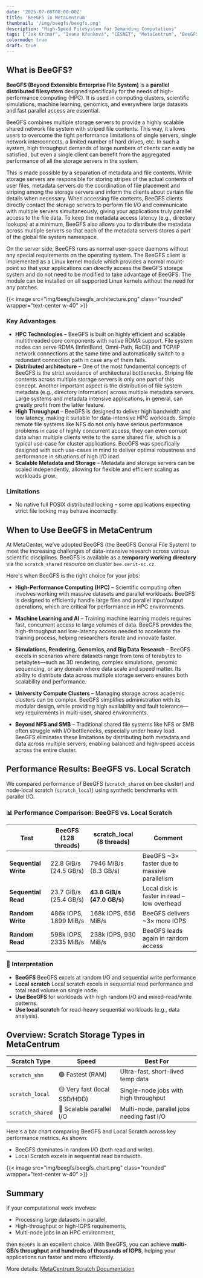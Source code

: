 ```yaml
---
date: '2025-07-08T08:00:00Z'
title: 'BeeGFS in MetaCentrum'
thumbnail: '/img/beegfs/beegfs.png'
description: "High-Speed Filesystem for Demanding Computations"
tags: ["Jak Krčmář", "Ivana Křenková", "CESNET", "MetaCentrum", "BeeGFS"]
colormode: true
draft: true
---
```




## What is BeeGFS?

**BeeGFS (Beyond Extensible Enterprise File System)** is a **parallel distributed filesystem** designed specifically for the needs of high-performance computing (HPC). It is used in computing clusters, scientific simulations, machine learning, genomics, and everywhere large datasets and fast parallel access are essential.

BeeGFS combines multiple storage servers to provide a highly scalable shared network file system with striped file contents. This way, it allows users to overcome the tight performance limitations of single servers, single network interconnects, a limited number of hard drives, etc. In such a system, high throughput demands of large numbers of clients can easily be satisfied, but even a single client can benefit from the aggregated performance of all the storage servers in the system.

This is made possible by a separation of metadata and file contents. While storage servers are responsible for storing stripes of the actual contents of user files, metadata servers do the coordination of file placement and striping among the storage servers and inform the clients about certain file details when necessary. When accessing file contents, BeeGFS clients directly contact the storage servers to perform file I/O and communicate with multiple servers simultaneously, giving your applications truly parallel access to the file data. To keep the metadata access latency (e.g., directory lookups) at a minimum, BeeGFS also allows you to distribute the metadata across multiple servers so that each of the metadata servers stores a part of the global file system namespace.

On the server side, BeeGFS runs as normal user-space daemons without any special requirements on the operating system. The BeeGFS client is implemented as a Linux kernel module which provides a normal mount-point so that your applications can directly access the BeeGFS storage system and do not need to be modified to take advantage of BeeGFS. The module can be installed on all supported Linux kernels without the need for any patches.

{{< image src="img/beegfs/beegfs_architecture.png" class="rounded" wrapper="text-center w-40" >}}


### Key Advantages

- **HPC Technologies** – BeeGFS is built on highly efficient and scalable multithreaded core components with native RDMA support. File system nodes can serve RDMA (InfiniBand, Omni-Path, RoCE) and TCP/IP network connections at the same time and automatically switch to a redundant connection path in case any of them fails.
- **Distributed architecture** – One of the most fundamental concepts of BeeGFS is the strict avoidance of architectural bottlenecks. Striping file contents across multiple storage servers is only one part of this concept. Another important aspect is the distribution of file system metadata (e.g., directory information) across multiple metadata servers. Large systems and metadata intensive applications, in general, can greatly profit from the latter feature.
- **High Throughput** – BeeGFS is designed to deliver high bandwidth and low latency, making it suitable for data-intensive HPC workloads. Simple remote file systems like NFS do not only have serious performance problems in case of highly concurrent access, they can even corrupt data when multiple clients write to the same shared file, which is a typical use-case for cluster applications. BeeGFS was specifically designed with such use-cases in mind to deliver optimal robustness and performance in situations of high I/O load.
- **Scalable Metadata and Storage** – Metadata and storage servers can be scaled independently, allowing for flexible and efficient scaling as workloads grow.

### Limitations

- No native full POSIX distributed locking – some applications expecting strict file locking may behave incorrectly.


## When to Use BeeGFS in MetaCentrum

At MetaCenter, we’ve adopted BeeGFS (the BeeGFS General File System) to meet the increasing challenges of data-intensive research across various scientific disciplines. 
BeeGFS is available as a **temporary working directory** via the `scratch_shared` resource on cluster `bee.cerit-sc.cz`.

Here's when BeeGFS is the right choice for your jobs:

- **High-Performance Computing (HPC)** – Scientific computing often involves working with massive datasets and parallel workloads. BeeGFS is designed to efficiently handle large files and parallel input/output operations, which are critical for performance in HPC environments.

- **Machine Learning and AI** – Training machine learning models requires fast, concurrent access to large volumes of data. BeeGFS provides the high-throughput and low-latency access needed to accelerate the training process, helping researchers iterate and innovate faster.

- **Simulations, Rendering, Genomics, and Big Data Research** – BeeGFS excels in scenarios where datasets range from tens of terabytes to petabytes—such as 3D rendering, complex simulations, genomic sequencing, or any domain where data scale and speed matter. Its ability to distribute data across multiple storage servers ensures both scalability and performance.

- **University Compute Clusters** – Managing storage across academic clusters can be complex. BeeGFS simplifies administration with its modular design, while providing high availability and fault tolerance—key requirements in multi-user, shared environments.

- **Beyond NFS and SMB** – Traditional shared file systems like NFS or SMB often struggle with I/O bottlenecks, especially under heavy load. BeeGFS eliminates these limitations by distributing both metadata and data across multiple servers, enabling balanced and high-speed access across the entire cluster.


## Performance Results: BeeGFS vs. Local Scratch

We compared performance of BeeGFS (`scratch_shared` on bee cluster) and node-local scratch (`scratch_local`) using synthetic benchmarks with parallel I/O.

### 📊 Performance Comparison: BeeGFS vs. Local Scratch

| Test                 | BeeGFS (128 threads)   | scratch_local (8 threads) | Comment                                       |
| -------------------- | ---------------------- | -------------------------- | --------------------------------------------- |
| **Sequential Write** | 22.8 GiB/s (24.5 GB/s) | 7946 MiB/s (8.3 GB/s)      | BeeGFS \~3× faster due to massive parallelism |
| **Sequential Read**  | 23.7 GiB/s (25.4 GB/s) | **43.8 GiB/s (47.0 GB/s)** | Local disk is faster in read – low overhead   |
| **Random Write**     | 486k IOPS, 1899 MiB/s  | 168k IOPS, 656 MiB/s       | BeeGFS delivers \~3× more IOPS                |
| **Random Read**      | 598k IOPS, 2335 MiB/s  | 238k IOPS, 930 MiB/s       | BeeGFS leads again in random access           |

### 📝 Interpretation

- **BeeGFS** BeeGFS excels at random I/O and sequential write performance
- **Local scratch** Local scratch excels in sequential read performance and total read volume on single node.
- **Use BeeGFS** for workloads with high random I/O and mixed-read/write patterns.
- **Use local scratch** for read-heavy sequential workloads (e.g., data analysis).


## Overview: Scratch Storage Types in MetaCentrum

| Scratch Type     | Speed                        | Best For                                   |
| ---------------- | ---------------------------- | ------------------------------------------ |
| `scratch_shm`    | 🟢 Fastest (RAM)             | Ultra-fast, short-lived temp data          |
| `scratch_local`  | 🟡 Very fast (local SSD/HDD) | Single-node jobs with high throughput      |
| `scratch_shared` | 🔵 Scalable parallel I/O     | Multi-node, parallel jobs needing fast I/O |


Here's a bar chart comparing BeeGFS and Local Scratch across key performance metrics. As shown:

- BeeGFS dominates in random I/O (both read and write).
- Local Scratch excels in sequential read bandwidth.

{{< image src="img/beegfs/beegfs_chart.png" class="rounded" wrapper="text-center w-40" >}}

## Summary

If your computational work involves:

- Processing large datasets in parallel,
- High-throughput or high-IOPS requirements,
- Multi-node jobs in an HPC environment,

then `BeeGFS` is an excellent choice. With BeeGFS, you can achieve **multi-GB/s throughput and hundreds of thousands of IOPS**, helping your applications run faster and more efficiently.

More details: [MetaCentrum Scratch Documentation](https://docs.metacentrum.cz/en/docs/computing/resources/resources#scratch-directory)
